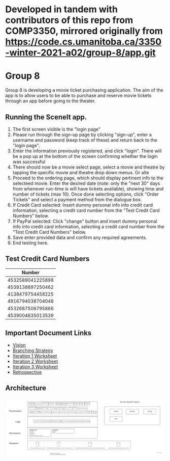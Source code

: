 # Developed in tandem with contributors of this repo from COMP3350, mirrored originally from https://code.cs.umanitoba.ca/3350-winter-2021-a02/group-8/app.git

# Group 8
Group 8 is developing a movie ticket purchasing application. The aim of the app is to allow users to be able to purchase and reserve movie tickets through an app before going to the theater.


## Running the SceneIt app. 
1) The first screen visible is the "login page"
2) Please run through the sign-up page by clicking "sign-up", enter a username and password (keep track of these) and return back to the "login page". 
3) Enter the information previously registered, and click "login". There will be a pop up at the bottom of the screen confirming whether the login was successful 
4) There should now be a movie select page, select a movie and theatre by tapping the specific movie and theatre drop down menus. Or alte
5) Proceed to the ordering page, which should display pertinent info to the selecteed movie. Enter the desired date (note: only the "next 30" days from whenever run-time is will have tickets available), showing time and number of tickets (max 10). Once done selecting options, click "Order Tickets" and select a payment method from the dialogue box. 
6) If Credit Card selected: Insert dummy personal info into credit card information, selecting a credit card number from the "Test Credit Card Numbers" below. 
7) If PayPal selected: Click "change" button and insert dummy personal info into credit card information, selecting a credit card number from the "Test Credit Card Numbers" below.
8) Save enter provided data and confirm any required agreements. 
9) End testing here. 




## Test Credit Card Numbers
| Number         |
|----------------|
|4532589041225898|
|4539138697250462|
|4138479754458225|
|4916794038704048|
|4532687506795866|
|4539004635013539|

## Important Document Links
* [Vision](./Vision.md)
* [Branching Strategy](./git.md)
* [Iteration 1 Worksheet](./worksheet-iter1.md)
* [Iteration 2 Worksheet](./worksheet-iter2.md)
* [Iteration 3 Worksheet](./worksheet-iter3.md)
* [Retrospective](./RETROSPECTIVE.md)

## Architecture
![](./architecture.jpg)

